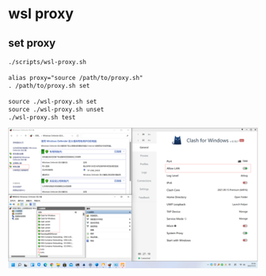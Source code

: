 # wsl proxy


## set proxy
```shell
./scripts/wsl-proxy.sh

alias proxy="source /path/to/proxy.sh"
. /path/to/proxy.sh set

source ./wsl-proxy.sh set
source ./wsl-proxy.sh unset
./wsl-proxy.sh test
```

![20211113-proxy-setting](../images/202111/20211113-proxy-setting.png)
